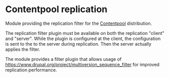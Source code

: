 # Contentpool replication
Module providing the replication filter for the [Contentpool](https://github.com/drunomics/contentpool) distribution.

The replication filter plugin must be available on both the replication "client" and "server". 
While the plugin is configured at the client, the configuration is sent to the to the server during replication. Then
the server actually applies the filter.

The module provides a filter plugin that allows usage of https://www.drupal.org/project/multiversion_sequence_filter for improved
replication performance.
